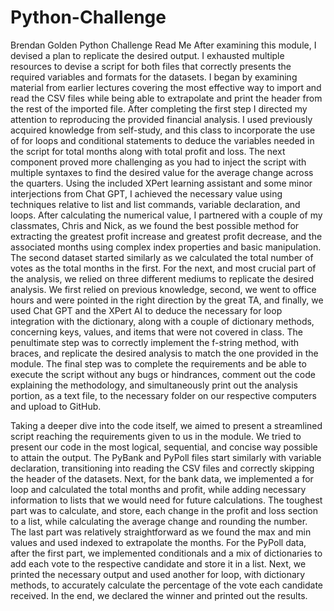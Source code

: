 # Python-Challenge
Brendan Golden 
Python Challenge Read Me 
After examining this module, I devised a plan to replicate the desired output. I exhausted multiple resources to devise a script for both files that correctly presents the required variables and formats for the datasets. I began by examining material from earlier lectures covering the most effective way to import and read the CSV files while being able to extrapolate and print the header from the rest of the imported file. After completing the first step I directed my attention to reproducing the provided financial analysis. I used previously acquired knowledge from self-study, and this class to incorporate the use of for loops and conditional statements to deduce the variables needed in the script for total months along with total profit and loss. The next component proved more challenging as you had to inject the script with multiple syntaxes to find the desired value for the average change across the quarters. Using the included XPert learning assistant and some minor interjections from Chat GPT, I achieved the necessary value using techniques relative to list and list commands, variable declaration, and loops. After calculating the numerical value, I partnered with a couple of my classmates, Chris and Nick, as we found the best possible method for extracting the greatest profit increase and greatest profit decrease, and the associated months using complex index properties and basic manipulation. The second dataset started similarly as we calculated the total number of votes as the total months in the first. For the next, and most crucial part of the analysis, we relied on three different mediums to replicate the desired analysis. We first relied on previous knowledge, second, we went to office hours and were pointed in the right direction by the great TA, and finally, we used Chat GPT and the XPert AI to deduce the necessary for loop integration with the dictionary, along with a couple of dictionary methods, concerning keys, values, and items that were not covered in class. The penultimate step was to correctly implement the f-string method, with braces, and replicate the desired analysis to match the one provided in the module. The final step was to complete the requirements and be able to execute the script without any bugs or hindrances, comment out the code explaining the methodology, and simultaneously print out the analysis portion, as a text file, to the necessary folder on our respective computers and upload to GitHub. 

Taking a deeper dive into the code itself, we aimed to present a streamlined script reaching the requirements given to us in the module. We tried to present our code in the most logical, sequential, and concise way possible to attain the output. The PyBank and PyPoll files start similarly with variable declaration, transitioning into reading the CSV files and correctly skipping the header of the datasets. Next, for the bank data, we implemented a for loop and calculated the total months and profit, while adding necessary information to lists that we would need for future calculations.  The toughest part was to calculate, and store, each change in the profit and loss section to a list, while calculating the average change and rounding the number. The last part was relatively straightforward as we found the max and min values and used indexed to extrapolate the months. For the PyPoll data, after the first part, we implemented conditionals and a mix of dictionaries to add each vote to the respective candidate and store it in a list. Next, we printed the necessary output and used another for loop, with dictionary methods, to accurately calculate the percentage of the vote each candidate received. In the end, we declared the winner and printed out the results. 

